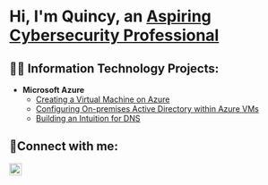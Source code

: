 <h1>Hi, I'm Quincy, an <a href="https://linkedin.com/in/quincy-pickens100/">Aspiring Cybersecurity Professional</a></h1>

<h2>👨‍💻 Information Technology Projects:</h2>

- <b>Microsoft Azure</b>
  - [Creating a Virtual Machine on Azure](https://github.com/quincypickens/virtual-machine)
  - [Configuring On-premises Active Directory within Azure VMs](https://github.com/quincypickens/configuring-AD)
  - [Building an Intuition for DNS](https://github.com/quincypickens/intuition)
    
<h2>🤳Connect with me:</h2>

[<img align="left" alt="Josh | LinkedIn" width="22px" src="https://cdn.jsdelivr.net/npm/simple-icons@v3/icons/linkedin.svg" />][linkedin]

[linkedin]: https://linkedin.com/in/quincy-pickens100/


